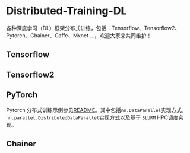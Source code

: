 # Distributed-Training-DL
各种深度学习（DL）框架分布式训练，包括：Tensorflow、Tensorflow2、Pytorch、Chainer、Caffe、Mxnet ...，欢迎大家来共同维护！

## Tensorflow

## Tensorflow2

## PyTorch

Pytorch 分布式训练示例参见[README](./pytorch/README.md)。其中包括`nn.DataParallel`实现方式，`nn.parallel.DistributedDataParallel`实现方式以及基于 `SLURM` HPC调度实现。

## Chainer

